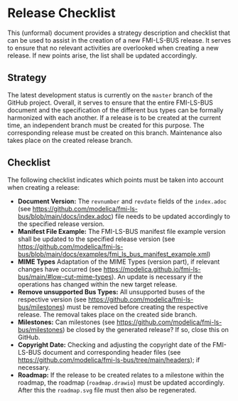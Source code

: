 # Release Checklist
This (unformal) document provides a strategy description and checklist that can be used to assist in the creation of a new FMI-LS-BUS release.
It serves to ensure that no relevant activities are overlooked when creating a new release.
If new points arise, the list shall be updated accordingly.

## Strategy
The latest development status is currently on the `master` branch of the GitHub project.
Overall, it serves to ensure that the entire FMI-LS-BUS document and the specification of the different bus types can be formally harmonized with each another.
If a release is to be created at the current time, an independent branch must be created for this purpose.
The corresponding release must be created on this branch.
Maintenance also takes place on the created release branch.

## Checklist
The following checklist indicates which points must be taken into account when creating a release:

- **Document Version:** The `revnumber` and `revdate` fields of the `index.adoc` (see https://github.com/modelica/fmi-ls-bus/blob/main/docs/index.adoc) file needs to be updated accordingly to the specified release version. 
- **Manifest File Example:** The FMI-LS-BUS manifest file example version shall be updated to the specified release version (see https://github.com/modelica/fmi-ls-bus/blob/main/docs/examples/fmi_ls_bus_manifest_example.xml)
- **MIME Types** Adaptation of the MIME Types (version part), if relevant changes have occurred (see https://modelica.github.io/fmi-ls-bus/main/#low-cut-mime-types).
An update is necessary if the operations has changed within the new target release.
- **Remove unsupported Bus Types:** All unsupported buses of the respective version (see https://github.com/modelica/fmi-ls-bus/milestones) must be removed before creating the respective release.
The removal takes place on the created side branch.
- **Milestones:** Can milestones (see https://github.com/modelica/fmi-ls-bus/milestones) be closed by the generated release? If so, close this on GitHub.
- **Copyright Date:** Checking and adjusting the copyright date of the FMI-LS-BUS document and corresponding header files (see https://github.com/modelica/fmi-ls-bus/tree/main/headers); if necessary.
- **Roadmap:** If the release to be created relates to a milestone within the roadmap, the roadmap (`roadmap.drawio`) must be updated accordingly.
After this the `roadmap.svg` file must then also be regenerated.